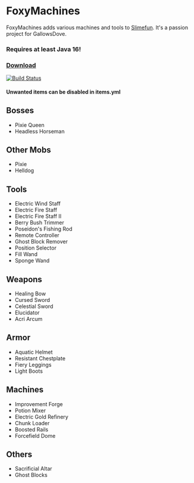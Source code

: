 # FoxyMachines
FoxyMachines adds various machines and tools to [Slimefun](https://github.com/Slimefun/Slimefun4).
It's a passion project for GallowsDove.

### Requires at least Java 16!


### [Download](https://thebusybiscuit.github.io/builds/GallowsDove/FoxyMachines/master/)
[![Build Status](https://thebusybiscuit.github.io/builds/GallowsDove/FoxyMachines/master/badge.svg)](https://thebusybiscuit.github.io/builds/GallowsDove/FoxyMachines/master)

#### Unwanted items can be disabled in items.yml

## Bosses
* Pixie Queen
* Headless Horseman

## Other Mobs
* Pixie
* Helldog

## Tools
* Electric Wind Staff
* Electric Fire Staff
* Electric Fire Staff II
* Berry Bush Trimmer
* Poseidon's Fishing Rod
* Remote Controller
* Ghost Block Remover
* Position Selector
* Fill Wand
* Sponge Wand

## Weapons
* Healing Bow
* Cursed Sword
* Celestial Sword
* Elucidator
* Acri Arcum

## Armor
* Aquatic Helmet
* Resistant Chestplate
* Fiery Leggings
* Light Boots

## Machines
* Improvement Forge
* Potion Mixer
* Electric Gold Refinery
* Chunk Loader
* Boosted Rails
* Forcefield Dome

## Others
* Sacrificial Altar
* Ghost Blocks
